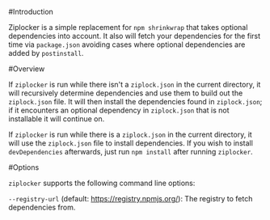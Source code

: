 #Introduction

Ziplocker is a simple replacement for `npm shrinkwrap` that takes optional dependencies into account.
It also will fetch your dependencies for the first time via `package.json` avoiding cases where optional
dependencies are added by `postinstall`.

#Overview

If `ziplocker` is run while there isn't a `ziplock.json` in the current directory,
it will recursively determine dependencies and use them to build out the `ziplock.json` file. It will then
install the dependencies found in `ziplock.json`; if it encounters an optional dependency in `ziplock.json` that
is not installable it will continue on.

If `ziplocker` is run while there is a `ziplock.json` in the current directory,
it will use the `ziplock.json` file to install dependencies. If you wish to install `devDependencies`
afterwards, just run `npm install` after running `ziplocker`.

#Options

`ziplocker` supports the following command line options:

`--registry-url` (default: https://registry.npmjs.org/): The registry to fetch dependencies from.

